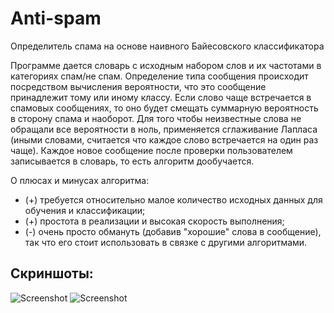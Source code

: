 # Anti-spam
Определитель спама на основе наивного Байесовского классификатора


Программе дается словарь с исходным набором слов и их частотами в категориях спам/не спам. Определение типа сообщения происходит посредством вычисления вероятности, что это сообщение принадлежит тому или иному классу. Если слово чаще встречается в спамовых сообщениях, то оно будет смещать суммарную вероятность в сторону спама и наоборот. Для того чтобы неизвестные слова не обращали все вероятности в ноль, применяется сглаживание Лапласа (иными словами, считается что каждое слово встречается на один раз чаще). Каждое новое сообщение после проверки пользователем записывается в словарь, то есть алгоритм дообучается.

О плюсах и минусах алгоритма:
+ (+) требуется относительно малое количество исходных данных для обучения и классификации;
+ (+) простота в реализации и высокая скорость выполнения;
+ (-) очень просто обмануть (добавив "хорошие" слова в сообщение), так что его стоит использовать в связке с другими алгоритмами.

## Скриншоты:
![Screenshot](https://sun9-61.userapi.com/impg/hnbhtxcwwttlGVtbpOzOaZjF95VeWLgNmJumDw/79tJbzRxvYY.jpg?size=1121x694&quality=96&proxy=1&sign=1680593a2810388f67b32a2c241b0f64&type=album)
![Screenshot](https://sun9-34.userapi.com/impg/pcyGFgsZ9yiVJWcHdAVnJmPy_Ms1isXH0UeJvA/Yn3LuRKhZjU.jpg?size=1121x694&quality=96&proxy=1&sign=6f3753a8786e9a6472b176db2f224bdf&type=album)

